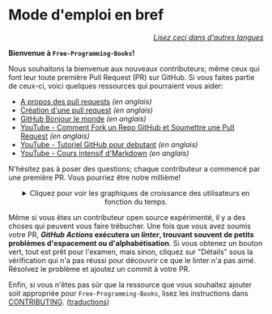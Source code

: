 # Mode d'emploi en bref

<div align="right" markdown="1">

*[Lisez ceci dans d'autres langues](README.md#translations)*

</div>

**Bienvenue à `Free-Programming-Books`!**

Nous souhaitons la bienvenue aux nouveaux contributeurs; même ceux qui font leur toute première Pull Request (PR) sur GitHub. Si vous faites partie de ceux-ci, voici quelques ressources qui pourraient vous aider:

* [A propos des pull requests](https://docs.github.com/en/pull-requests/collaborating-with-pull-requests/proposing-changes-to-your-work-with-pull-requests/about-pull-requests) *(en anglais)*
* [Création d'une pull request](https://docs.github.com/en/pull-requests/collaborating-with-pull-requests/proposing-changes-to-your-work-with-pull-requests/creating-a-pull-request) *(en anglais)*
* [GitHub Bonjour le monde](https://docs.github.com/en/get-started/quickstart/hello-world) *(en anglais)*
* [YouTube - Comment Fork un Repo GitHub et Soumettre une Pull Request](https://www.youtube.com/watch?v=G1I3HF4YWEw) *(en anglais)*
* [YouTube - Tutoriel GitHub pour debutant](https://www.youtube.com/watch?v=0fKg7e37bQE) *(en anglais)*
* [YouTube - Cours intensif d'Markdown](https://www.youtube.com/watch?v=HUBNt18RFbo) *(en anglais)*


N'hésitez pas à poser des questions; chaque contributeur a commencé par une première PR. Vous pourriez être notre millième!

<details align="center" markdown="1">
<summary>Cliquez pour voir les graphiques de croissance des utilisateurs en fonction du temps.</summary>

[![EbookFoundation/free-programming-books's Contributor over time Graph](https://contributor-overtime-api.apiseven.com/contributors-svg?chart=contributorOverTime&repo=ebookfoundation/free-programming-books)](https://www.apiseven.com/en/contributor-graph?chart=contributorOverTime&repo=ebookfoundation/free-programming-books)

[![EbookFoundation/free-programming-books's Monthly Active Contributors graph](https://contributor-overtime-api.apiseven.com/contributors-svg?chart=contributorMonthlyActivity&repo=ebookfoundation/free-programming-books)](https://www.apiseven.com/en/contributor-graph?chart=contributorMonthlyActivity&repo=ebookfoundation/free-programming-books)

</details>

Même si vous êtes un contributeur open source expérimenté, il y a des choses qui peuvent vous faire trébucher. Une fois que vous avez soumis votre PR, ***GitHub Actions* exécutera un *linter*, trouvant souvent de petits problèmes d'espacement ou d'alphabétisation**. Si vous obtenez un bouton vert, tout est prêt pour l'examen, mais sinon, cliquez sur "Détails" sous la vérification qui n'a pas réussi pour découvrir ce que le linter n'a pas aimé. Résolvez le problème et ajoutez un commit à votre PR.

Enfin, si vous n'êtes pas sûr que la ressource que vous souhaitez ajouter soit appropriée pour `Free-Programming-Books`, lisez les instructions dans [CONTRIBUTING](CONTRIBUTING-fr.md). ([traductions](README.md#translations))
